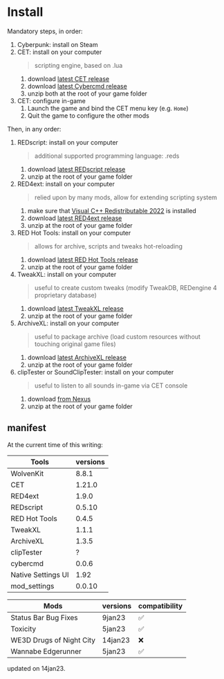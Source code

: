 # Install

Mandatory steps, in order:

1. Cyberpunk: install on Steam
2. CET: install on your computer
   > scripting engine, based on .lua
   1. download [latest CET release](https://github.com/yamashi/CyberEngineTweaks/releases/latest)
   2. download [latest Cybercmd release](https://github.com/jac3km4/cybercmd/releases/latest)
   3. unzip both at the root of your game folder
3. CET: configure in-game
   1. Launch the game and bind the CET menu key (e.g. `Home`)
   2. Quit the game to configure the other mods

Then, in any order:

1. REDscript: install on your computer
   > additional supported programming language: .reds
   1. download [latest REDscript release](https://github.com/jac3km4/redscript/releases/latest)
   2. unzip at the root of your game folder
2. RED4ext: install on your computer
   > relied upon by many mods, allow for extending scripting system
   1. make sure that [Visual C++ Redistributable 2022](https://aka.ms/vs/17/release/vc_redist.x64.exe) is installed
   2. download [latest RED4ext release](https://github.com/WopsS/RED4ext/releases/latest)
   3. unzip at the root of your game folder
3. RED Hot Tools: install on your computer
   > allows for archive, scripts and tweaks hot-reloading
   1. download [latest RED Hot Tools release](https://github.com/psiberx/cp2077-red-hot-tools/releases/latest)
   2. unzip at the root of your game folder
4. TweakXL: install on your computer
   > useful to create custom tweaks (modify TweakDB, REDengine 4 proprietary database)
   1. download [latest TweakXL release](https://github.com/psiberx/cp2077-tweak-xl/releases/latest)
   2. unzip at the root of your game folder
5. ArchiveXL: install on your computer
   > useful to package archive (load custom resources without touching original game files)
   1. download [latest ArchiveXL release](https://github.com/psiberx/cp2077-archive-xl/releases/latest)
   2. unzip at the root of your game folder
6. clipTester or SoundClipTester: install on your computer
   > useful to listen to all sounds in-game via CET console
   1. download [from Nexus](https://www.nexusmods.com/cyberpunk2077/mods/1977?tab=files)
   2. unzip at the root of your game folder

## manifest

At the current time of this writing:

| Tools                    | versions|
|--------------------------|---------|
| WolvenKit                | 8.8.1   |
| CET                      | 1.21.0  |
| RED4ext                  | 1.9.0   |
| REDscript                | 0.5.10  |
| RED Hot Tools            | 0.4.5   |
| TweakXL                  | 1.1.1   |
| ArchiveXL                | 1.3.5   |
| clipTester               | ?       |
| cybercmd                 | 0.0.6   |
| Native Settings UI       | 1.92    |
| mod_settings             | 0.0.10  |

| Mods                     | versions| compatibility |
|--------------------------|---------|---------------|
| Status Bar Bug Fixes     | 9jan23  | ✅            |
| Toxicity                 | 5jan23  | ✅            |
| WE3D Drugs of Night City | 14jan23 | ❌            |
| Wannabe Edgerunner       | 5jan23  | ✅            |

updated on 14jan23.
